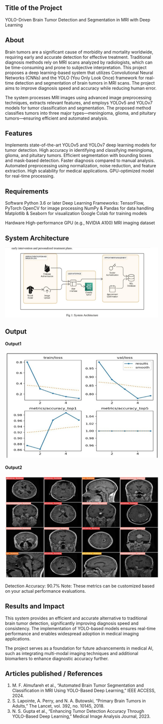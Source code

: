 ## Title of the Project
YOLO-Driven Brain Tumor Detection and Segmentation in MRI with Deep Learning
  
## About
Brain tumors are a significant cause of morbidity and mortality worldwide, requiring early and accurate detection for effective treatment. Traditional diagnosis methods rely on MRI scans analyzed by radiologists, which can be time-consuming and prone to subjective interpretation. This project proposes a deep learning-based system that utilizes Convolutional Neural Networks (CNNs) and the YOLO (You Only Look Once) framework for real-time detection and segmentation of brain tumors in MRI scans. The project aims to improve diagnosis speed and accuracy while reducing human error.

The system processes MRI images using advanced image preprocessing techniques, extracts relevant features, and employs YOLOv5 and YOLOv7 models for tumor classification and segmentation. The proposed method classifies tumors into three major types—meningioma, glioma, and pituitary tumors—ensuring efficient and automated analysis.
## Features
Implements state-of-the-art YOLOv5 and YOLOv7 deep learning models for tumor detection.
High accuracy in identifying and classifying meningioma, glioma, and pituitary tumors.
Efficient segmentation with bounding boxes and mask-based detection.
Faster diagnosis compared to manual analysis.
Automated preprocessing using normalization, noise reduction, and feature extraction.
High scalability for medical applications.
GPU-optimized model for real-time processing.

## Requirements
Software
Python 3.6 or later
Deep Learning Frameworks: TensorFlow, PyTorch
OpenCV for image processing
NumPy & Pandas for data handling
Matplotlib & Seaborn for visualization
Google Colab for training models

Hardware
High-performance GPU (e.g., NVIDIA A100)
MRI imaging dataset

## System Architecture
<!--Embed the system architecture diagram as shown below-->

![Screenshot 2023-11-25 133637](https://github.com/sreevarshad/YOLO-DRIVEN-BRAIN-TUMOR-DETECTION-AND-SEGMENTATION-IN-MRI-WITH-DEEP-LEARNING-/blob/main/WhatsApp%20Image%202025-02-21%20at%2012.14.17%20PM.jpeg)


## Output

<!--Embed the Output picture at respective places as shown below as shown below-->
#### Output1 

![Screenshot 2023-11-25 134037](https://github.com/sreevarshad/YOLO-DRIVEN-BRAIN-TUMOR-DETECTION-AND-SEGMENTATION-IN-MRI-WITH-DEEP-LEARNING-/blob/main/WhatsApp%20Image%202025-02-21%20at%2012.14.37%20PM.jpeg)

#### Output2 
![Screenshot 2023-11-25 134253](https://github.com/sreevarshad/YOLO-DRIVEN-BRAIN-TUMOR-DETECTION-AND-SEGMENTATION-IN-MRI-WITH-DEEP-LEARNING-/blob/main/WhatsApp%20Image%202025-02-21%20at%2012.14.38%20PM.jpeg)

Detection Accuracy: 90.7%
Note: These metrics can be customized based on your actual performance evaluations.


## Results and Impact
This system provides an efficient and accurate alternative to traditional brain tumor detection, significantly improving diagnosis speed and consistency. The implementation of YOLO-based models ensures real-time performance and enables widespread adoption in medical imaging applications.

The project serves as a foundation for future advancements in medical AI, such as integrating multi-modal imaging techniques and additional biomarkers to enhance diagnostic accuracy further.
## Articles published / References
1. M. F. Almufareh et al., “Automated Brain Tumor Segmentation and Classification in MRI Using YOLO-Based Deep Learning,” IEEE ACCESS, 2024.
2. S. Lapointe, A. Perry, and N. A. Butowski, “Primary Brain Tumors in Adults,” The Lancet, vol. 392, no. 10145, 2018.
3. N. S. Gupta et al., “Enhancing Tumor Detection Accuracy Through YOLO-Based Deep Learning,” Medical Image Analysis Journal, 2023.



